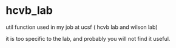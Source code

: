 # hcvb_lab
util function used in my job at ucsf ( hcvb lab and wilson lab)

it is too specific to the lab, and probably you will not find it useful.

